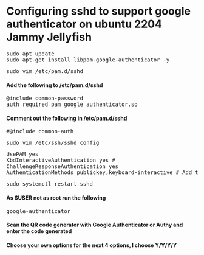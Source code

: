 <h1>Configuring sshd to support google authenticator on ubuntu 2204 Jammy Jellyfish</h1>
<pre>
sudo apt update
sudo apt-get install libpam-google-authenticator -y
</pre>
<pre>
sudo vim /etc/pam.d/sshd
</pre>

#### Add the following to /etc/pam.d/sshd
<pre>
@include common-password
auth required pam_google_authenticator.so
</pre>
#### Comment out the following in /etc/pam.d/sshd
<pre>
#@include common-auth
</pre>

<pre>
sudo vim /etc/ssh/sshd_config
</pre>

<pre>
UsePAM yes
KbdInteractiveAuthentication yes # 
ChallengeResponseAuthentication yes
AuthenticationMethods publickey,keyboard-interactive # Add this line
</pre>

<pre>
sudo systemctl restart sshd
</pre>


#### As $USER not as root run the following
<pre>
google-authenticator
</pre>
#### Scan the QR code generator with Google Authenticator or Authy and enter the code generated
#### Choose your own options for the next 4 options, I choose Y/Y/Y/Y 



